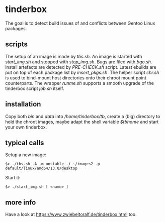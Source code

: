 # tinderbox
The goal is to detect build issues of and conflicts between Gentoo Linux packages.

## scripts
The setup of an image is made by *tbs.sh*. An image is started with *start_img.sh* and stopped with *stop_img.sh*. Bugs are filed with *bgo.sh*. Install artefacts are detected by *PRE-CHECK.sh* script. Latest ebuilds are put on top of each package list by *insert_pkgs.sh*.
The helper script *chr.sh* is used to bind-mount host directories onto their chroot mount point counterparts. The wrapper *runme.sh* supports a smooth upgrade of the tinderbox script *job.sh* itself.

## installation
Copy both *bin* and *data* into */home/tinderbox/tb*, create a (big) directory to hold the chroot images, maybe adapt the shell variable *$tbhome* and start your own tinderbox.

## typical calls
Setup a new image:

    $> ./tbs.sh -A -m unstable -i ~/images2 -p default/linux/amd64/13.0/desktop

Start it:

    $> ./start_img.sh [ <name> ]


## more info
Have a look at https://www.zwiebeltoralf.de/tinderbox.html too.


